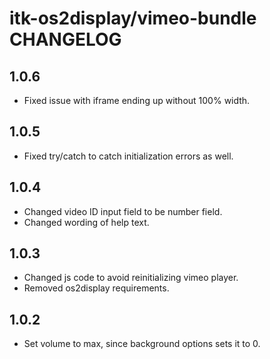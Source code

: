 # itk-os2display/vimeo-bundle CHANGELOG

## 1.0.6

* Fixed issue with iframe ending up without 100% width.

## 1.0.5

* Fixed try/catch to catch initialization errors as well.

## 1.0.4

* Changed video ID input field to be number field.
* Changed wording of help text.

## 1.0.3

* Changed js code to avoid reinitializing vimeo player.
* Removed os2display requirements.

## 1.0.2

* Set volume to max, since background options sets it to 0.
